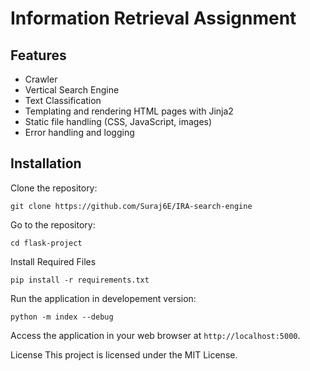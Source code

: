 # Information Retrieval Assignment 

## Features

- Crawler 
- Vertical Search Engine
- Text Classification 
- Templating and rendering HTML pages with Jinja2
- Static file handling (CSS, JavaScript, images)
- Error handling and logging

## Installation
Clone the repository:

```
git clone https://github.com/Suraj6E/IRA-search-engine
```
Go to the repository:
```
cd flask-project
```
Install Required Files
```
pip install -r requirements.txt
```

Run the application in developement version:
```
python -m index --debug
```

Access the application in your web browser at ```http://localhost:5000```.

License
This project is licensed under the MIT License.